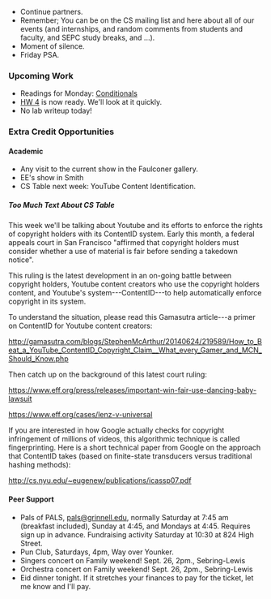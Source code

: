 * Continue partners.
* Remember; You can be on the CS mailing list and here about all of our
  events (and internships, and random comments from students and faculty,
  and SEPC study breaks, and ...).
* Moment of silence.
* Friday PSA.

### Upcoming Work

* Readings for Monday:
  [Conditionals](../readings/conditionals-reading.html) 
* [HW 4](../assignments/assignment.04.html) is now ready.  We'll look
  at it quickly.
* No lab writeup today!

### Extra Credit Opportunities

#### Academic

* Any visit to the current show in the Faulconer gallery.
* EE's show in Smith
* CS Table next week: YouTube Content Identification.

##### Too Much Text About CS Table

This week we'll be talking about Youtube and its efforts to enforce the rights of copyright holders with its ContentID system.  Early this month, a federal appeals court in San Francisco "affirmed that copyright holders must consider whether a use of material is fair before sending a takedown notice".

This ruling is the latest development in an on-going battle between copyright holders, Youtube content creators who use the copyright holders content, and Youtube's system---ContentID---to help automatically enforce copyright in its system.

To understand the situation, please read this Gamasutra article---a primer on ContentID for Youtube content creators:

<http://gamasutra.com/blogs/StephenMcArthur/20140624/219589/How_to_Beat_a_YouTube_ContentID_Copyright_Claim__What_every_Gamer_and_MCN_Should_Know.php>

Then catch up on the background of this latest court ruling:

<https://www.eff.org/press/releases/important-win-fair-use-dancing-baby-lawsuit>

<https://www.eff.org/cases/lenz-v-universal>

If you are interested in how Google actually checks for copyright infringement of millions of videos, this algorithmic technique is called fingerprinting.  Here is a short technical paper from Google on the approach that ContentID takes (based on finite-state transducers versus traditional hashing methods):

<http://cs.nyu.edu/~eugenew/publications/icassp07.pdf>


#### Peer Support

* Pals of PALS, pals@grinnell.edu, normally Saturday at 7:45 am (breakfast
  included), Sunday at 4:45, and Mondays at 4:45.  Requires sign up in 
  advance.  Fundraising activity Saturday at 10:30 at 824 High Street.
* Pun Club, Saturdays, 4pm, Way over Younker.
* Singers concert on Family weekend!  Sept. 26, 2pm., Sebring-Lewis
* Orchestra concert on Family weekend!  Sept. 26, 2pm., Sebring-Lewis
* Eid dinner tonight.  If it stretches your finances to pay for the 
  ticket, let me know and I'll pay.

